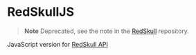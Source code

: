 # RedSkullJS

> **Note** Deprecated, see the note in the [RedSkull](https://github.com/PlanetVormir/RedSkull) repository.

JavaScript version for [RedSkull API](https://github.com/PlanetVormir/RedSkull)
